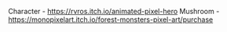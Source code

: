 Character - https://rvros.itch.io/animated-pixel-hero
Mushroom - https://monopixelart.itch.io/forest-monsters-pixel-art/purchase